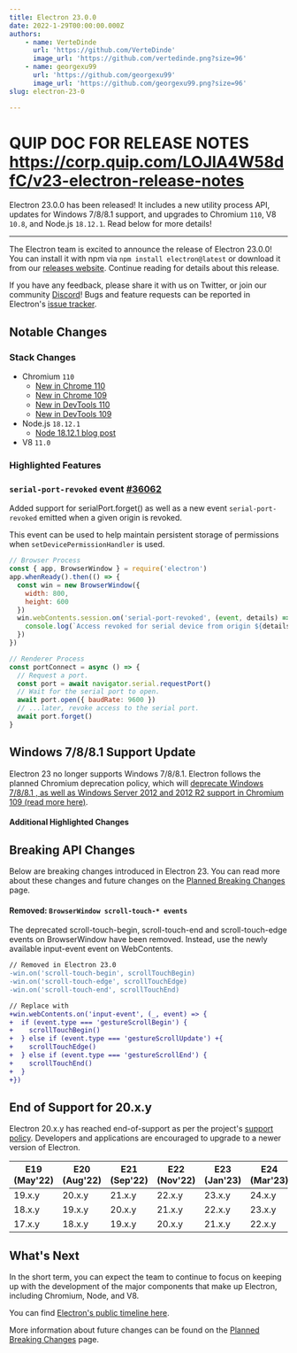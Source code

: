 ```yaml
---
title: Electron 23.0.0
date: 2022-1-29T00:00:00.000Z
authors:
    - name: VerteDinde
      url: 'https://github.com/VerteDinde'
      image_url: 'https://github.com/vertedinde.png?size=96'
    - name: georgexu99
      url: 'https://github.com/georgexu99'
      image_url: 'https://github.com/georgexu99.png?size=96'
slug: electron-23-0

---
```


# QUIP DOC FOR RELEASE NOTES https://corp.quip.com/LOJlA4W58dfC/v23-electron-release-notes
Electron 23.0.0 has been released! It includes a new utility process API, updates for Windows 7/8/8.1 support, and upgrades to Chromium `110`, V8 `10.8`, and Node.js `18.12.1`. Read below for more details!

---

The Electron team is excited to announce the release of Electron 23.0.0! You can install it with npm via `npm install electron@latest` or download it from our [releases website](https://releases.electronjs.org/releases/stable). Continue reading for details about this release.

If you have any feedback, please share it with us on Twitter, or join our community [Discord](https://discord.com/invite/electronjs)! Bugs and feature requests can be reported in Electron's [issue tracker](https://github.com/electron/electron/issues).

## Notable Changes

### Stack Changes

* Chromium `110`
    * [New in Chrome 110](https://developer.chrome.com/blog/new-in-chrome-110/)
    * [New in Chrome 109](https://developer.chrome.com/blog/new-in-chrome-109/)
    * [New in DevTools 110](https://developer.chrome.com/blog/new-in-devtools-110/)
    * [New in DevTools 109](https://developer.chrome.com/blog/new-in-devtools-109/)
* Node.js `18.12.1`
    * [Node 18.12.1 blog post](https://nodejs.org/en/blog/release/v18.12.1/)
* V8 `11.0`

### Highlighted Features


### `serial-port-revoked` event [#36062](https://github.com/electron/electron/pull/36062)

Added support for serialPort.forget() as well as a new event `serial-port-revoked` emitted when a given origin is revoked.

This event can be used to help maintain persistent storage of permissions when `setDevicePermissionHandler` is used.

```js
// Browser Process
const { app, BrowserWindow } = require('electron')
app.whenReady().then(() => {
  const win = new BrowserWindow({
    width: 800,
    height: 600
  })
  win.webContents.session.on('serial-port-revoked', (event, details) => {
    console.log(`Access revoked for serial device from origin ${details.origin}`)
  })
})
```
```js
// Renderer Process
const portConnect = async () => {
  // Request a port.
  const port = await navigator.serial.requestPort()
  // Wait for the serial port to open.
  await port.open({ baudRate: 9600 })
  // ...later, revoke access to the serial port.
  await port.forget()
}
```


## Windows 7/8/8.1 Support Update

Electron 23 no longer supports Windows 7/8/8.1. Electron follows the planned Chromium deprecation policy, which will [deprecate Windows 7/8/8.1 , as well as Windows Server 2012 and 2012 R2 support in Chromium 109 (read more here)](https://support.google.com/chrome/thread/185534985/sunsetting-support-for-windows-7-8-8-1-in-early-2023?hl=en).

#### Additional Highlighted Changes 

## Breaking API Changes

Below are breaking changes introduced in Electron 23. You can read more about these changes and future changes on the [Planned Breaking Changes](https://github.com/electron/electron/blob/main/docs/breaking-changes.md) page.

#### Removed: `BrowserWindow scroll-touch-* events`

The deprecated scroll-touch-begin, scroll-touch-end and scroll-touch-edge events on BrowserWindow have been removed. Instead, use the newly available input-event event on WebContents.

```diff
// Removed in Electron 23.0
-win.on('scroll-touch-begin', scrollTouchBegin)
-win.on('scroll-touch-edge', scrollTouchEdge)
-win.on('scroll-touch-end', scrollTouchEnd)

// Replace with
+win.webContents.on('input-event', (_, event) => {
+  if (event.type === 'gestureScrollBegin') {
+    scrollTouchBegin()
+  } else if (event.type === 'gestureScrollUpdate') +{
+    scrollTouchEdge()
+  } else if (event.type === 'gestureScrollEnd') {
+    scrollTouchEnd()
+  }
+})
```

## End of Support for 20.x.y

Electron 20.x.y has reached end-of-support as per the project's [support policy](https://www.electronjs.org/docs/latest/tutorial/electron-timelines#version-support-policy). Developers and applications are encouraged to upgrade to a newer version of Electron.

| E19 (May'22) | E20 (Aug'22) | E21 (Sep'22) | E22 (Nov'22) | E23 (Jan'23) | E24 (Mar'23) |
| ------------ | ------------ | ------------ | ------------ | ------------ | ------------ |
| 19.x.y       | 20.x.y       | 21.x.y       | 22.x.y       | 23.x.y       | 24.x.y       |
| 18.x.y       | 19.x.y       | 20.x.y       | 21.x.y       | 22.x.y       | 23.x.y       
| 17.x.y       | 18.x.y       | 19.x.y       | 20.x.y       | 21.x.y       | 22.x.y       |

## What's Next

In the short term, you can expect the team to continue to focus on keeping up with the development of the major components that make up Electron, including Chromium, Node, and V8.

You can find [Electron's public timeline here](https://www.electronjs.org/docs/latest/tutorial/electron-timelines).

More information about future changes can be found on the [Planned Breaking Changes](https://github.com/electron/electron/blob/main/docs/breaking-changes.md) page.
